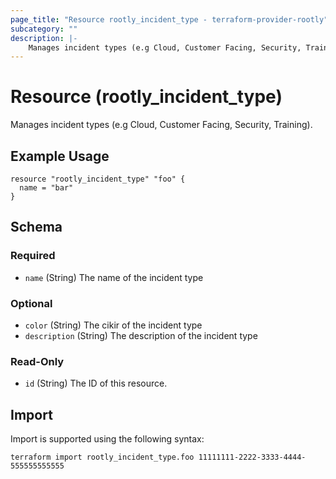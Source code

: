 ```yaml
---
page_title: "Resource rootly_incident_type - terraform-provider-rootly"
subcategory: ""
description: |-
    Manages incident types (e.g Cloud, Customer Facing, Security, Training).
---
```


# Resource (rootly_incident_type)

Manages incident types (e.g Cloud, Customer Facing, Security, Training).

## Example Usage

```
resource "rootly_incident_type" "foo" {
  name = "bar"
}
```

<!-- schema generated by tfplugindocs -->
## Schema

### Required

- `name` (String) The name of the incident type

### Optional

- `color` (String) The cikir of the incident type
- `description` (String) The description of the incident type

### Read-Only

- `id` (String) The ID of this resource.

## Import

Import is supported using the following syntax:

```shell
terraform import rootly_incident_type.foo 11111111-2222-3333-4444-555555555555
```